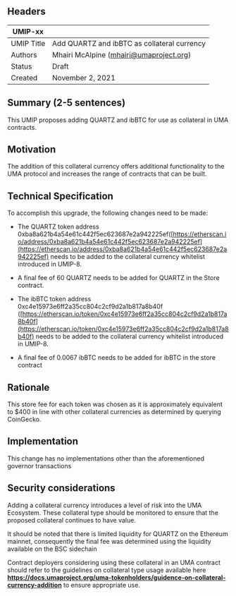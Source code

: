 ## Headers
| UMIP-xx    |                                     |
|------------|-------------------------------------|
| UMIP Title | Add  QUARTZ and ibBTC as collateral currency    |
| Authors    | Mhairi McAlpine (mhairi@umaproject.org)       |
| Status     | Draft                               |
| Created    | November 2, 2021                    |

  
  

## Summary (2-5 sentences)  
  

This UMIP proposes adding  QUARTZ and ibBTC for use as collateral in UMA contracts.  


## Motivation  
  

The addition of this collateral currency offers additional functionality to the UMA protocol and increases the range of contracts that can be built.  
  

## Technical Specification  
  

To accomplish this upgrade, the following changes need to be made:  
  

- The  QUARTZ token  address 0xba8a621b4a54e61c442f5ec623687e2a942225ef([https://etherscan.io/address/0xba8a621b4a54e61c442f5ec623687e2a942225ef](https://etherscan.io/address/0xba8a621b4a54e61c442f5ec623687e2a942225ef) needs to be added to the collateral currency whitelist introduced in UMIP-8.  

-  A final fee of 60 QUARTZ needs to be added for QUARTZ  in the Store contract. 

- The ibBTC token address 0xc4e15973e6ff2a35cc804c2cf9d2a1b817a8b40f ([https://etherscan.io/token/0xc4e15973e6ff2a35cc804c2cf9d2a1b817a8b40f](https://etherscan.io/token/0xc4e15973e6ff2a35cc804c2cf9d2a1b817a8b40f) needs to be added to the collateral currency whitelist introduced in UMIP-8.  

-  A final fee of 0.0067 ibBTC needs to be added for ibBTC in the store contract
  

## Rationale  
  

This store fee for each token was chosen as it is approximately equivalent to $400 in line with other collateral currencies as determined by  querying CoinGecko. 
  

## Implementation  
  

This change has no implementations other than the aforementioned governor transactions  
  

## Security considerations  
  

Adding a collateral currency introduces a level of risk into the UMA Ecosystem. These collateral type should be monitored to ensure that the proposed collateral continues to have value.  
  
It should be noted that there is limited liquidity for QUARTZ on the Ethereum mainnet, consequently the final fee was determined using the liquidity available on the BSC sidechain

Contract deployers considering using these collateral in an UMA contract should refer to the guidelines on collateral type usage available here **https://docs.umaproject.org/uma-tokenholders/guidence-on-collateral-currency-addition** to ensure appropriate use.  


